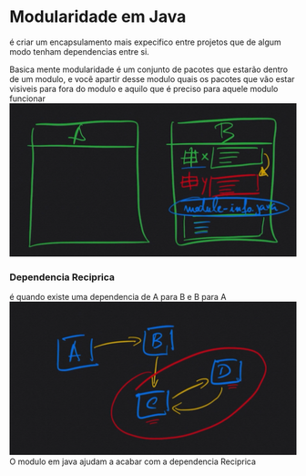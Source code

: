# Modularidade em Java
é criar um encapsulamento mais expecifico entre projetos que de algum modo tenham dependencias entre si.

Basica mente modularidade é um conjunto de pacotes que estarão dentro de um modulo, e você apartir desse modulo quais os pacotes que vão estar visiveis para fora do modulo e aquilo que é preciso para aquele modulo funcionar 
![img.png](img.png)
### Dependencia Reciprica
é quando existe uma dependencia de A para B e B para A
![img_1.png](img_1.png)
O modulo em java ajudam a acabar com a dependencia Reciprica